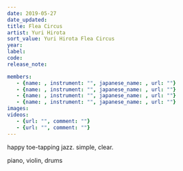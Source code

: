 ```yaml
---
date: 2019-05-27
date_updated: 
title: Flea Circus
artist: Yuri Hirota
sort_value: Yuri Hirota Flea Circus
year: 
label: 
code: 
release_note: 

members:
   - {name: , instrument: "", japanese_name: , url: ""}
   - {name: , instrument: "", japanese_name: , url: ""}
   - {name: , instrument: "", japanese_name: , url: ""}
   - {name: , instrument: "", japanese_name: , url: ""}
images: 
videos: 
   - {url: "", comment: ""}
   - {url: "", comment: ""}
---
```

happy toe-tapping jazz. simple, clear.

piano, violin, drums
